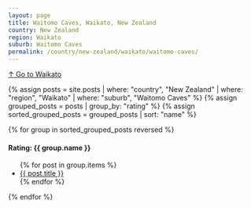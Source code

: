 ```yaml
---
layout: page
title: Waitomo Caves, Waikato, New Zealand
country: New Zealand
region: Waikato
suburb: Waitomo Caves
permalink: /country/new-zealand/waikato/waitomo-caves/
---
```

[↑ Go to Waikato](/country/new-zealand/waikato/)

{% assign posts = site.posts | where: "country", "New Zealand" | where: "region", "Waikato" | where: "suburb", "Waitomo Caves" %}
{% assign grouped_posts = posts | group_by: "rating" %}
{% assign sorted_grouped_posts = grouped_posts | sort: "name" %}

{% for group in sorted_grouped_posts reversed %}
  <h4>Rating: {{ group.name }}</h4>
  <ul>
    {% for post in group.items %}
      <li><a href="{{ post.url }}">{{ post.title }}</a></li>
    {% endfor %}
  </ul>
{% endfor %}
